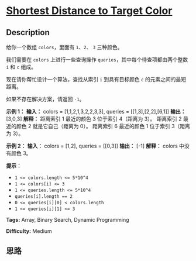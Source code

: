 # [Shortest Distance to Target Color][title]

## Description

给你一个数组 `colors`，里面有  `1`、`2`、 `3` 三种颜色。

我们需要在 `colors` 上进行一些查询操作 `queries`，其中每个待查项都由两个整数 `i` 和 `c` 组成。

现在请你帮忙设计一个算法，查找从索引 `i` 到具有目标颜色 `c` 的元素之间的最短距离。

如果不存在解决方案，请返回 `-1`。



**示例 1：**
            **输入：** colors = [1,1,2,1,3,2,2,3,3], queries = [[1,3],[2,2],[6,1]]    **输出：** [3,0,3]    **解释：**    距离索引 1 最近的颜色 3 位于索引 4（距离为 3）。    距离索引 2 最近的颜色 2 就是它自己（距离为 0）。    距离索引 6 最近的颜色 1 位于索引 3（距离为 3）。    

**示例 2：**
            **输入：** colors = [1,2], queries = [[0,3]]    **输出：** [-1]    **解释：** colors 中没有颜色 3。    



**提示：**

  * `1 <= colors.length <= 5*10^4`
  * `1 <= colors[i] <= 3`
  * `1 <= queries.length <= 5*10^4`
  * `queries[i].length == 2`
  * `0 <= queries[i][0] < colors.length`
  * `1 <= queries[i][1] <= 3`


**Tags:** Array, Binary Search, Dynamic Programming

**Difficulty:** Medium

## 思路

[title]: https://leetcode-cn.com/problems/shortest-distance-to-target-color
